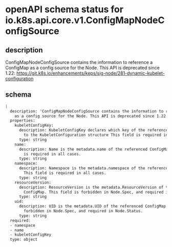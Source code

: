 # openAPI schema status for io.k8s.api.core.v1.ConfigMapNodeConfigSource

## description

ConfigMapNodeConfigSource contains the information to reference a ConfigMap as a config source for the Node. This API is deprecated since 1.22: https://git.k8s.io/enhancements/keps/sig-node/281-dynamic-kubelet-configuration

## schema

```yaml
|
  description: 'ConfigMapNodeConfigSource contains the information to reference a ConfigMap
    as a config source for the Node. This API is deprecated since 1.22: https://git.k8s.io/enhancements/keps/sig-node/281-dynamic-kubelet-configuration'
  properties:
    kubeletConfigKey:
      description: KubeletConfigKey declares which key of the referenced ConfigMap corresponds
        to the KubeletConfiguration structure This field is required in all cases.
      type: string
    name:
      description: Name is the metadata.name of the referenced ConfigMap. This field
        is required in all cases.
      type: string
    namespace:
      description: Namespace is the metadata.namespace of the referenced ConfigMap.
        This field is required in all cases.
      type: string
    resourceVersion:
      description: ResourceVersion is the metadata.ResourceVersion of the referenced
        ConfigMap. This field is forbidden in Node.Spec, and required in Node.Status.
      type: string
    uid:
      description: UID is the metadata.UID of the referenced ConfigMap. This field is
        forbidden in Node.Spec, and required in Node.Status.
      type: string
  required:
  - namespace
  - name
  - kubeletConfigKey
  type: object

```
